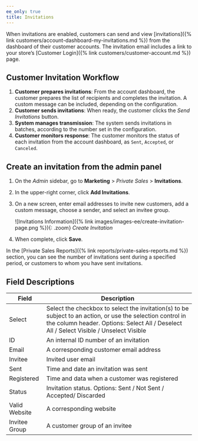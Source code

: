 ```yaml
---
ee_only: true
title: Invitations
---
```


When invitations are enabled, customers can send and view [invitations]({% link customers/account-dashboard-my-invitations.md %}) from the dashboard of their customer accounts. The invitation email includes a link to your store’s [Customer Login]({% link customers/customer-account.md %}) page.

## Customer Invitation Workflow

1. **Customer prepares invitations**: From the account dashboard, the customer prepares the list of recipients and completes the invitation. A custom message can be included, depending on the configuration.
1. **Customer sends invitations**: When ready, the customer clicks the _Send Invitations_ button.
1. **System manages transmission**: The system sends invitations in batches, according to the number set in the configuration.
1. **Customer monitors response**: The customer monitors the status of each invitation from the account dashboard, as `Sent`, `Accepted`, or `Canceled`.

## Create an invitation from the admin panel

1. On the _Admin_ sidebar, go to **Marketing** > _Private Sales_ > **Invitations**.

1. In the upper-right corner, click **Add Invitations**.

1. On a new screen, enter email addresses to invite new customers, add a custom message, choose a sender, and select an invitee group.

    ![Invitations Information]({% link images/images-ee/create-invitation-page.png %}){: .zoom}
    _Create Invitation_

1. When complete, click **Save**.

In the [Private Sales Reports]({% link reports/private-sales-reports.md %}) section, you can see the number of invitations sent during a specified period, or customers to whom you have sent invitations.

## Field Descriptions

|Field|Description|
|--- |--- |
|Select|Select the checkbox to select the invitation(s) to be subject to an action, or use the selection control in the column header. Options: Select All / Deselect All / Select Visible / Unselect Visible|
|ID|An internal ID number of an invitation|
|Email|A corresponding customer email address|
|Invitee|Invited user email|
|Sent|Time and date an invitation was sent|
|Registered|Time and data when a customer was registered|
|Status|Invitation status. Options: Sent / Not Sent / Accepted/ Discarded|
|Valid Website|A corresponding website|
|Invitee Group|A customer group of an invitee|
